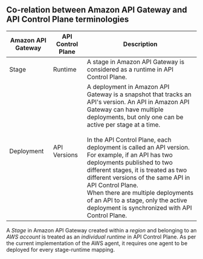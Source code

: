 
## Co-relation between Amazon API Gateway and API Control Plane terminologies

| Amazon API Gateway | API Control Plane | Description |
|--------------------|-------------------|-------------|
| Stage |Runtime | A stage in Amazon API Gateway is considered as a runtime in API Control Plane. |
| Deployment | API Versions | A deployment in Amazon API Gateway is a snapshot that tracks an API's version. An API in Amazon API Gateway can have multiple deployments, but only one can be active per stage at a time. <br><br> In the API Control Plane, each deployment is called an API version. For example, if an API has two deployments published to two different stages, it is treated as two different versions of the same API in API Control Plane.<br>When there are multiple deployments of an API to a stage, only the active deployment is synchronized with API Control Plane.   |

A *Stage* in Amazon API Gateway created within a *region* and belonging to an *AWS account* is treated as an *individual runtime* in API Control Plane. As per the current implementation of the AWS agent, it requires one agent to be deployed for every stage-runtime mapping.
